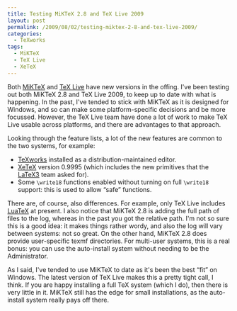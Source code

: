 ```yaml
---
title: Testing MiKTeX 2.8 and TeX Live 2009
layout: post
permalink: /2009/08/02/testing-miktex-2-8-and-tex-live-2009/
categories:
  - TeXworks
tags:
  - MiKTeX
  - TeX Live
  - XeTeX
---
```

Both [MiKTeX](https://www.miktex.org/) and [TeX Live](https://tug.org/texlive/) have new versions in the offing.  I've been testing out both MiKTeX 2.8 and TeX Live 2009, to keep up to date with what is happening. In the past, I've tended to stick with MiKTeX as it is designed for Windows, and so can make some platform-specific decisions and be more focussed. However, the TeX Live team have done a lot of work to make TeX Live usable across platforms, and there are advantages to that approach.

Looking through the feature lists, a lot of the new features are common to the two systems, for example:

- [TeXworks](https://tug.org/texworks) installed as a distribution-maintained editor.
- [XeTeX](https://www.tug.org/xetex/) version 0.9995 (which includes the new primitives that the [LaTeX3](https://www.latex-project.org/latex3.html) team asked for).
- Some `\write18` functions enabled without turning on full `\write18` support: this is used to allow “safe” functions.

There are, of course, also differences. For example, only TeX Live includes [LuaTeX](http://www.luatex.org) at present. I also notice that MiKTeX 2.8 is adding the full path of files to the log, whereas in the past you got the relative path. I'm not so sure this is a good idea: it makes things rather wordy, and also the log will vary between systems: not so great. On the other hand, MiKTeX 2.8 does provide user-specific texmf directories. For multi-user systems, this is a real bonus: you can use the auto-install system without needing to be the Administrator.

As I said, I've tended to use MiKTeX to date as it's been the best “fit” on Windows. The latest version of TeX Live makes this a pretty tight call, I think. If you are happy installing a full TeX system (which I do), then there is very little in it. MiKTeX still has the edge for small installations, as the auto-install system really pays off there.
